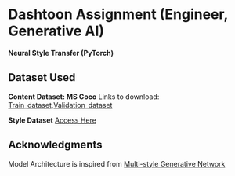 # Dashtoon Assignment (Engineer, Generative AI)

**Neural Style Transfer (PyTorch)** 

Dataset Used
---------- 
**Content Dataset: MS Coco** 
Links to download: [Train_dataset](http://msvocds.blob.core.windows.net/coco2014/train2014.zip),[Validation_dataset](http://msvocds.blob.core.windows.net/coco2014/val2014.zip)

**Style Dataset**
[Access Here](/style_dataset)

Acknowledgments
----------
Model Architecture is inspired from [Multi-style Generative Network](https://arxiv.org/pdf/1703.06953.pdf)




